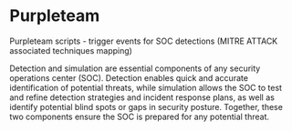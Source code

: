 # Purpleteam
Purpleteam scripts - trigger events for SOC detections (MITRE ATTACK associated techniques mapping)

Detection and simulation are essential components of any security operations center (SOC).
Detection enables quick and accurate identification of potential threats, while simulation allows the SOC to test and refine detection strategies and incident response plans, as well as identify potential blind spots or gaps in security posture. Together, these two components ensure the SOC is prepared for any potential threat.
